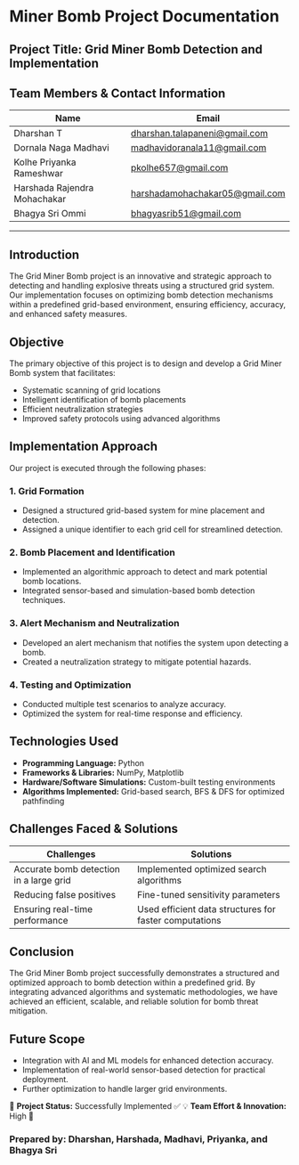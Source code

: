 # **Miner Bomb Project Documentation**

## **Project Title:** Grid Miner Bomb Detection and Implementation

## **Team Members & Contact Information**

| Name                         | Email                                                                    |
| ---------------------------- | ------------------------------------------------------------------------ |
| Dharshan T                   | [dharshan.talapaneni@gmail.com](mailto\:dharshan.talapaneni@gmail.com)   |
| Dornala Naga Madhavi         | [madhavidoranala11@gmail.com](mailto\:madhavidoranala11@gmail.com)       |
| Kolhe Priyanka Rameshwar     | [pkolhe657@gmail.com](mailto\:pkolhe657@gmail.com)                       |
| Harshada Rajendra Mohachakar | [harshadamohachakar05@gmail.com](mailto\:harshadamohachakar05@gmail.com) |
| Bhagya Sri Ommi              | [bhagyasrib51@gmail.com](mailto\:bhagyasrib51@gmail.com)                 |

---

## **Introduction**

The Grid Miner Bomb project is an innovative and strategic approach to detecting and handling explosive threats using a structured grid system. Our implementation focuses on optimizing bomb detection mechanisms within a predefined grid-based environment, ensuring efficiency, accuracy, and enhanced safety measures.

## **Objective**

The primary objective of this project is to design and develop a Grid Miner Bomb system that facilitates:

- Systematic scanning of grid locations
- Intelligent identification of bomb placements
- Efficient neutralization strategies
- Improved safety protocols using advanced algorithms

## **Implementation Approach**

Our project is executed through the following phases:

### 1. **Grid Formation**

- Designed a structured grid-based system for mine placement and detection.
- Assigned a unique identifier to each grid cell for streamlined detection.

### 2. **Bomb Placement and Identification**

- Implemented an algorithmic approach to detect and mark potential bomb locations.
- Integrated sensor-based and simulation-based bomb detection techniques.

### 3. **Alert Mechanism and Neutralization**

- Developed an alert mechanism that notifies the system upon detecting a bomb.
- Created a neutralization strategy to mitigate potential hazards.

### 4. **Testing and Optimization**

- Conducted multiple test scenarios to analyze accuracy.
- Optimized the system for real-time response and efficiency.

## **Technologies Used**

- **Programming Language:** Python
- **Frameworks & Libraries:** NumPy, Matplotlib
- **Hardware/Software Simulations:** Custom-built testing environments
- **Algorithms Implemented:** Grid-based search, BFS & DFS for optimized pathfinding

## **Challenges Faced & Solutions**

| Challenges                              | Solutions                                              |
| --------------------------------------- | ------------------------------------------------------ |
| Accurate bomb detection in a large grid | Implemented optimized search algorithms                |
| Reducing false positives                | Fine-tuned sensitivity parameters                      |
| Ensuring real-time performance          | Used efficient data structures for faster computations |

## **Conclusion**

The Grid Miner Bomb project successfully demonstrates a structured and optimized approach to bomb detection within a predefined grid. By integrating advanced algorithms and systematic methodologies, we have achieved an efficient, scalable, and reliable solution for bomb threat mitigation.

## **Future Scope**

- Integration with AI and ML models for enhanced detection accuracy.
- Implementation of real-world sensor-based detection for practical deployment.
- Further optimization to handle larger grid environments.

🚀 **Project Status:** Successfully Implemented ✅
💡 **Team Effort & Innovation:** High 🎉

### **Prepared by:** Dharshan, Harshada, Madhavi, Priyanka, and Bhagya Sri

